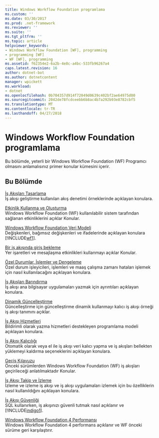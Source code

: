 ```yaml
---
title: Windows Workflow Foundation programlama
ms.custom: ''
ms.date: 03/30/2017
ms.prod: .net-framework
ms.reviewer: ''
ms.suite: ''
ms.tgt_pltfrm: ''
ms.topic: article
helpviewer_keywords:
- Windows Workflow Foundation [WF], programming
- programming [WF]
- WF [WF], programming
ms.assetid: f62354e2-6a2b-4e8c-a4bc-533fb96267a4
caps.latest.revision: 16
author: dotnet-bot
ms.author: dotnetcontent
manager: wpickett
ms.workload:
- dotnet
ms.openlocfilehash: 0b704357d914f72049d0639c402bf2ae64975d00
ms.sourcegitcommit: 2042de78fcdceebb6b8ac4b7a292b93e8782cbf5
ms.translationtype: MT
ms.contentlocale: tr-TR
ms.lasthandoff: 04/27/2018
---
```

# <a name="windows-workflow-foundation-programming"></a>Windows Workflow Foundation programlama
Bu bölümde, yeterli bir Windows Workflow Foundation (WF) Programcı olmasını anlamalısınız primer konular kümesini içerir.  
  
## <a name="in-this-section"></a>Bu Bölümde  
 [İş Akışları Tasarlama](../../../docs/framework/windows-workflow-foundation/designing-workflows.md)  
 İş akışı geliştirme kullanılan akış denetimi örneklerinde açıklayan konulara.  
  
 [Etkinlik Kullanma ve Oluşturma](../../../docs/framework/windows-workflow-foundation/using-and-creating-activities.md)  
 Windows Workflow Foundation (WF) kullanılabilir sistem tarafından sağlanan etkinliklerini açıklar Konular.  
  
 [Windows Workflow Foundation Veri Modeli](../../../docs/framework/windows-workflow-foundation/data-model.md)  
 Değişkenleri, bağımsız değişkenleri ve ifadelerinde açıklayan konulara [!INCLUDE[wf1](../../../includes/wf1-md.md)].  
  
 [Bir iş akışında giriş bekleme](../../../docs/framework/windows-workflow-foundation/waiting-for-input-in-a-workflow.md)  
 Yer işaretleri ve mesajlaşma etkinlikleri kullanmayı açıklar Konular.  
  
 [Özel Durumlar, İşlemler ve Dengeleme](../../../docs/framework/windows-workflow-foundation/exceptions-transactions-and-compensation.md)  
 Özel durum işleyicileri, işlemleri ve maaş çalışma zamanı hataları işlemek için nasıl kullanılacağını açıklayan konulara.  
  
 [İş Akışları Barındırma](../../../docs/framework/windows-workflow-foundation/hosting-workflows.md)  
 İş akışı ana bilgisayar uygulamaları yazmak için ayrıntıları açıklayan konulara.  
  
 [Dinamik Güncelleştirme](../../../docs/framework/windows-workflow-foundation/dynamic-update.md)  
 Güncelleştirme için güncelleştirme dinamik kullanmayı kalıcı iş akışı örneği iş akışı tanımını açıklar.  
  
 [İş Akışı Hizmetleri](../../../docs/framework/wcf/feature-details/workflow-services.md)  
 Bildirimli olarak yazma hizmetleri destekleyen programlama modeli açıklayan konulara.  
  
 [İş Akışı Kalıcılığı](../../../docs/framework/windows-workflow-foundation/workflow-persistence.md)  
 Otomatik olarak veya el ile iş akışı veri kalıcı yapma ve iş akışları bellekten yüklemeyi kaldırma seçeneklerini açıklayan konulara.  
  
 [Geçiş Kılavuzu](../../../docs/framework/windows-workflow-foundation/migration-guidance.md)  
 Önceki sürümlerden Windows Workflow Foundation (WF) iş akışları geçirileceği anlatılmaktadır Konular.  
  
 [İş Akışı Takip ve İzleme](../../../docs/framework/windows-workflow-foundation/workflow-tracking-and-tracing.md)  
 İzleme ve izleme iş akışı ve iş akışı uygulamaları izlemek için bu özelliklerin nasıl kullanıldığını açıklayan konulara.  
  
 [İş Akışı Güvenliği](../../../docs/framework/windows-workflow-foundation/workflow-security.md)  
 SQL kullanırken, iş akışınızı güvenli tutmak nasıl açıklanır ve [!INCLUDE[indigo1](../../../includes/indigo1-md.md)].  
  
 [Windows Workflow Foundation 4 Performansı](../../../docs/framework/windows-workflow-foundation/performance.md)  
 Windows Workflow Foundation 4 performans açıklanır ve WF önceki sürüme geri karşılaştırır.
